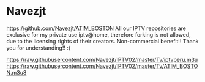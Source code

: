 # Navezjt
https://github.com/Navezjt/ATIM_BOSTON
All our IPTV repositories are exclusive for my private use iptv@home, therefore forking is not allowed, due to the licensing rights of their creators.
Non-commercial benefit!! Thank you for understanding!! :)

https://raw.githubusercontent.com/Navezjt/IPTV02/master/Tv/iptvperu.m3u
https://raw.githubusercontent.com/Navezjt/IPTV02/master/Tv/ATIM_BOSTON.m3u8
